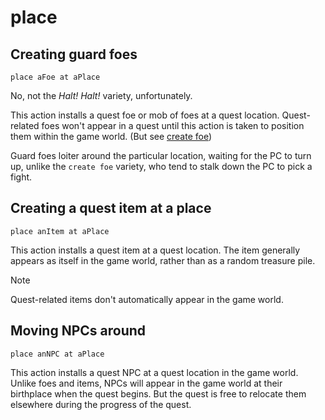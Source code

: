 # place

## Creating guard foes

```
place aFoe at aPlace
```

No, not the _Halt! Halt!_ variety, unfortunately.

This action installs a quest foe or mob of foes at a quest location. Quest-related foes won't appear in a quest until this action is taken to position them within the game world. (But see [create foe](./create.md))

Guard foes loiter around the particular location, waiting for the PC to turn up, unlike the `create foe` variety, who tend to stalk down the PC to pick a fight.


## Creating a quest item at a place

```
place anItem at aPlace
```

This action installs a quest item at a quest location. The item generally appears as itself in the game world, rather than as a random treasure pile.

> [!NOTE]
> Quest-related items don't automatically appear in the game world.


## Moving NPCs around

```
place anNPC at aPlace
```

This action installs a quest NPC at a quest location in the game world. Unlike foes and items, NPCs will appear in the game world at their birthplace when the quest begins. But the quest is free to relocate them elsewhere during the progress of the quest.
